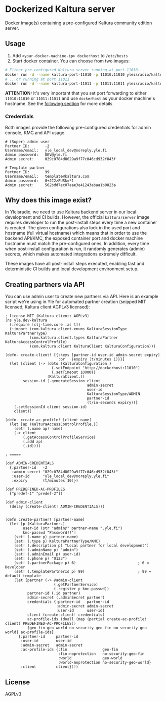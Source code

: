 # Dockerized Kaltura server

Docker image(s) containing a pre-configured Kaltura community edition server.


## Usage

1. Add `<your-docker-machine-ip> dockerhost` to `/etc/hosts`
2. Start docker container. You can choose from two images:
```bash
# Either pre-configured Kaltura server running at port 11010...
docker run -d --name kaltura-port-11010 -p 11010:11010 yleisradio/kaltura-dev:port-11010
# ...or running at port 11011
docker run -d --name kaltura-port-11011 -p 11011:11011 yleisradio/kaltura-dev:port-11011
```

**ATTENTION:** It's very important that you set port forwarding to either
`11010:11010` or `11011:11011` and use `dockerhost` as your docker machine's
hostname. See the [following section](#why-does-this-image-exist) for more details.


### Credentials

Both images provide the following pre-configured credentials for admin console,
KMC and API usage.

```
# (Super) admin user
Partner ID:       -2
Username/email:   yle_local_dev@noreply.yle.fi
Admin password:   DEV@yle.fi
Admin secret:     029c0784d8029a9f77c046cd932f843f
 
# Template partner
Partner ID:       99
Username/email:   template@kaltura.com
Admin password:   0+JC2zFUSk=*1
Admin secret:     562bdd7ec07aae3e41243abaa1b0823a
```


## Why does this image exist?

In Yleisradio, we need to use Kaltura backend server in our local development
and CI builds. However, the official `kaltura/server` image requires developer to 
run the post-install steps every time a new container is created. The given
configurations also lock in the used port and hostname (full virtual hostname)
which means that in order to use the backend API/KMC, the exposed container port 
and docker machine hostname must match the pre-configured ones. In addition,
every time when post-install configuration is run, it randomly generates (admin)
secrets, which makes automated integrations extremely difficult.

These images have all post-install steps executed, enabling fast and deterministic
CI builds and local development environment setup.


## Creating partners via API

You can use admin user to create new partners via API. Here is an example
script we're using in Yle for automated partner creation (snipped MIT licensed,
Kaltura client AGPLv3 licensed):

```
; license MIT (Kaltura client: AGPLv3)
(ns yle.dev-kaltura
  (:require [clj-time.core :as t])
  (:import (com.kaltura.client.enums KalturaSessionType KalturaPartnerType)
           (com.kaltura.client.types KalturaPartner KalturaAccessControlProfile)
           (com.kaltura.client KalturaClient KalturaConfiguration)))

(defn- create-client! [{:keys [partner-id user-id admin-secret expiry]
                        :or   {expiry (t/minutes 1)}}]
  (let [client (-> (doto (KalturaConfiguration.)
                     (.setEndpoint "http://dockerhost:11010")
                     (.setTimeout 10000))
                   (KalturaClient.))
        session-id (.generateSession client
                                     admin-secret
                                     user-id
                                     KalturaSessionType/ADMIN
                                     partner-id
                                     (t/in-seconds expiry))]
    (.setSessionId client session-id)
    client))

(defn- create-ac-profile! [client name]
  (let [ap (KalturaAccessControlProfile.)]
    (set! (.name ap) name)
    (-> client
        (.getAccessControlProfileService)
        (.add ap)
        (.id))))

; =====

(def ADMIN-CREDENTIALS
  {:partner-id   -2
   :admin-secret "029c0784d8029a9f77c046cd932f843f"
   :user-id      "yle_local_dev@noreply.yle.fi"
   :expiry       (t/minutes 10)})

(def PREDEFINED-AC-PROFILES
  ["predef-1" "predef-2"])

(def admin-client
  (delay (create-client! ADMIN-CREDENTIALS)))


(defn create-partner! [partner-name]
  (let [p (KalturaPartner.)
        user-id (str "admin@" partner-name ".yle.fi")
        kmc-passwd "Password!!"]
    (set! (.name p) partner-name)
    (set! (.type p) KalturaPartnerType/KMC)
    (set! (.description p) "Local partner for local development")
    (set! (.adminName p) "admin")
    (set! (.adminEmail p) user-id)
    (set! (.phone p) "0123")
    (set! (.partnerPackage p) 6)                            ; 6 = Developer
    (set! (.templatePartnerId p) 99)                        ; 99 = default template
    (let [partner (-> @admin-client
                      (.getPartnerService)
                      (.register p kmc-passwd))
          partner-id (.id partner)
          admin-secret (.adminSecret partner)
          credentials {:partner-id   partner-id
                       :admin-secret admin-secret
                       :user-id      user-id}
          client (create-client! credentials)
          ac-profile-ids (doall (map (partial create-ac-profile! client) PREDEFINED-AC-PROFILES))
          [geo-fin geo-world no-security-geo-fin no-security-geo-world] ac-profile-ids]
      {:partner-id     partner-id
       :user-id        user-id
       :admin-secret   admin-secret
       :ac-profile-ids {:fin                geo-fin
                        :fin-noprotection   no-security-geo-fin
                        :world              geo-world
                        :world-noprotection no-security-geo-world}
       :client         client})))

```


## License 

AGPLv3


